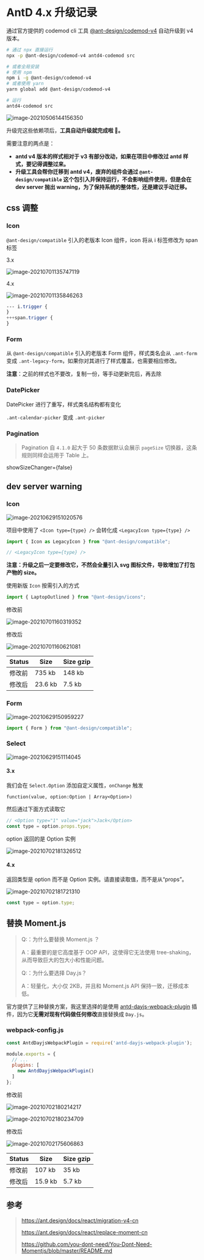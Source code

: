# AntD 4.x 升级记录

通过官方提供的 codemod cli 工具 [@ant-design/codemod-v4](https://github.com/ant-design/codemod-v4) 自动升级到 v4 版本。

```sh
# 通过 npx 直接运行
npx -p @ant-design/codemod-v4 antd4-codemod src

# 或者全局安装
# 使用 npm
npm i -g @ant-design/codemod-v4
# 或者使用 yarn
yarn global add @ant-design/codemod-v4

# 运行
antd4-codemod src

```

![image-20210506144156350](https://gitee.com/jinyang7/blog-image/raw/master/img/202112261723071.png)

升级完这些依赖项后，**工具自动升级就完成啦 🎉。**

需要注意的两点是：

- **antd v4 版本的样式相对于 v3 有部分改动，如果在项目中修改过 antd 样式，要记得调整过来。**
- **升级工具会帮你迁移到 antd v4，废弃的组件会通过 `@ant-design/compatible` 这个包引入并保持运行，不会影响组件使用，但是会在 dev server 抛出 warning，为了保持系统的整体性，还是建议手动迁移。**

## css 调整

### Icon

`@ant-design/compatible` 引入的老版本 Icon 组件，icon 将从 i 标签修改为 span 标签

3.x

![image-20210701135747119](https://gitee.com/jinyang7/blog-image/raw/master/img/202112261723880.png)

4.x

![image-20210701135846263](https://gitee.com/jinyang7/blog-image/raw/master/img/202112261723746.png)

```css
--- i.trigger {
}
+++span.trigger {
}
```

### Form

从 `@ant-design/compatible` 引入的老版本 Form 组件，样式类名会从 `.ant-form` 变成 `.ant-legacy-form`，如果你对其进行了样式覆盖，也需要相应修改。

**注意**：之前的样式也不要改，复制一份，等手动更新完后，再去除

### DatePicker

DatePicker 进行了重写，样式类名结构都有变化

`.ant-calendar-picker` 变成 `.ant-picker`

### Pagination

> Pagination 自 `4.1.0` 起大于 50 条数据默认会展示 `pageSize` 切换器，这条规则同样会运用于 Table 上。

showSizeChanger={false}

## dev server warning

### Icon

![image-20210629151020576](https://gitee.com/jinyang7/blog-image/raw/master/img/202112261723211.png)

项目中使用了 `<Icon type={type} />` 会转化成 `<LegacyIcon type={type} />`

```js
import { Icon as LegacyIcon } from "@ant-design/compatible";

// <LegacyIcon type={type} />
```

**注意：升级之后一定要修改它，不然会全量引入 svg 图标文件，导致增加了打包产物的 size。**

使用新版 `Icon` 按需引入的方式

```js
import { LaptopOutlined } from "@ant-design/icons";
```

修改前

![image-20210701160319352](https://gitee.com/jinyang7/blog-image/raw/master/img/202112261723655.png)

修改后

![image-20210701160621081](https://gitee.com/jinyang7/blog-image/raw/master/img/202112261723724.png)

| Status | Size    | Size gzip |
| ------ | ------- | --------- |
| 修改前 | 735 kb  | 148 kb    |
| 修改后 | 23.6 kb | 7.5 kb    |

### Form

![image-20210629150959227](https://gitee.com/jinyang7/blog-image/raw/master/img/202112261723440.png)

```js
import { Form } from "@ant-design/compatible";
```

### Select

![image-20210629151114045](https://gitee.com/jinyang7/blog-image/raw/master/img/202112261723054.png)

#### 3.x

我们会在 `Select.Option` 添加自定义属性，`onChange` 触发

`function(value, option:Option | Array<Option>)`

然后通过下面方式读取它

```js
// <Option type="1" value="jack">Jack</Option>
const type = option.props.type;
```

option 返回的是 Option 实例

![image-20210702181326512](https://gitee.com/jinyang7/blog-image/raw/master/img/202112261723688.png)

#### 4.x

返回类型是 option 而不是 Option 实例。请直接读取值，而不是从“props”。

![image-20210702181721310](https://gitee.com/jinyang7/blog-image/raw/master/img/202112261724636.png)

```js
const type = option.type;
```

## 替换 Moment.js

> Q:：为什么要替换 Moment.js ？
>
> A：最重要的是它高度基于 OOP API，这使得它无法使用 tree-shaking，从而导致巨大的包大小和性能问题。
>
> Q:：为什么要选择 Day.js？
>
> A：轻量化，大小仅 2KB，并且和 Moment.js API 保持一致，迁移成本低。



官方提供了三种替换方案，我这里选择的是使用 [antd-dayjs-webpack-plugin](https://github.com/ant-design/antd-dayjs-webpack-plugin) 插件，因为它**无需对现有代码做任何修改**直接替换成 `Day.js`。

### webpack-config.js

```js
const AntdDayjsWebpackPlugin = require('antd-dayjs-webpack-plugin');

module.exports = {
  // ...
  plugins: [
    new AntdDayjsWebpackPlugin()
  ]
};
```

修改前

![image-20210702180214217](https://gitee.com/jinyang7/blog-image/raw/master/img/202112261724556.png)

![image-20210702180234709](https://gitee.com/jinyang7/blog-image/raw/master/img/202112261724060.png)

修改后

![image-20210702175606863](https://gitee.com/jinyang7/blog-image/raw/master/img/202112261724290.png)

| Status | Size    | Size gzip |
| ------ | ------- | --------- |
| 修改前 | 107 kb  | 35 kb     |
| 修改后 | 15.9 kb | 5.7 kb    |

## 参考

> https://ant.design/docs/react/migration-v4-cn
>
> https://ant.design/docs/react/replace-moment-cn
>
> https://github.com/you-dont-need/You-Dont-Need-Momentjs/blob/master/README.md
